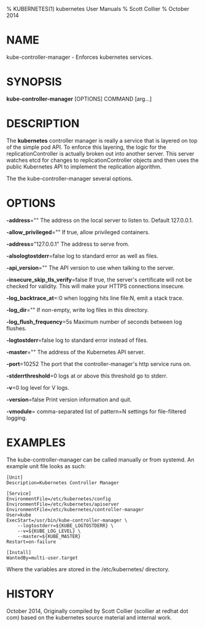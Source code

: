 % KUBERNETES(1) kubernetes User Manuals
% Scott Collier
% October 2014
# NAME
kube-controller-manager \- Enforces kubernetes services.

# SYNOPSIS
**kube-controller-manager** [OPTIONS] COMMAND [arg...]

# DESCRIPTION

The **kubernetes** controller manager is really a service that is layered on top of the simple pod API. To enforce this layering, the logic for the replicationController is actually broken out into another server. This server watches etcd for changes to replicationController objects and then uses the public Kubernetes API to implement the replication algorithm.

The the kube-controller-manager several options. 

# OPTIONS
**-address**=""
	The address on the local server to listen to. Default 127.0.0.1.

**-allow_privileged**=""
	If true, allow privileged containers.


**-address=**"127.0.0.1"
	The address to serve from.

**-alsologtostderr**=false
	log to standard error as well as files.

**-api_version**=""
	The API version to use when talking to the server.

**-insecure_skip_tls_verify**=false
	If true, the server's certificate will not be checked for validity. This will make your HTTPS connections insecure.

**-log_backtrace_at**=:0
	when logging hits line file:N, emit a stack trace.

**-log_dir**=""
	If non-empty, write log files in this directory.

**-log_flush_frequency**=5s
	Maximum number of seconds between log flushes.

**-logtostderr**=false
	log to standard error instead of files.

**-master**=""
	The address of the Kubernetes API server.

**-port**=10252
	The port that the controller-manager's http service runs on.

**-stderrthreshold**=0
	logs at or above this threshold go to stderr.

**-v**=0
	log level for V logs.

**-version**=false
	Print version information and quit.

**-vmodule**=
	comma-separated list of pattern=N settings for file-filtered logging.

# EXAMPLES

The kube-controller-manager can be called manually or from systemd.  An example unit file looks as such:

	[Unit]
	Description=Kubernetes Controller Manager
	
	[Service]
	EnvironmentFile=/etc/kubernetes/config
	EnvironmentFile=/etc/kubernetes/apiserver
	EnvironmentFile=/etc/kubernetes/controller-manager
	User=kube
	ExecStart=/usr/bin/kube-controller-manager \
	    --logtostderr=${KUBE_LOGTOSTDERR} \
	    --v=${KUBE_LOG_LEVEL} \
	    --master=${KUBE_MASTER}
	Restart=on-failure

	[Install]
	WantedBy=multi-user.target


Where the variables are stored  in the /etc/kubernetes/ directory.

# HISTORY
October 2014, Originally compiled by Scott Collier (scollier at redhat dot com) based
 on the kubernetes source material and internal work.
